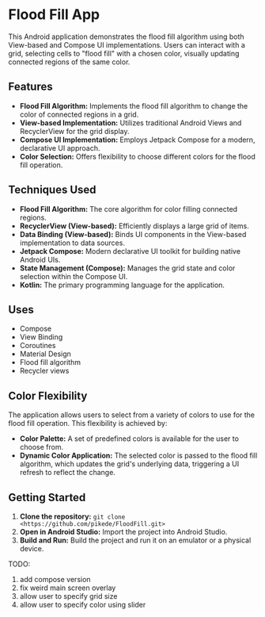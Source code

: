 # Flood Fill App

This Android application demonstrates the flood fill algorithm using both View-based and Compose UI implementations. Users can interact with a grid, selecting cells to "flood fill" with a chosen color, visually updating connected regions of the same color.

## Features

- **Flood Fill Algorithm:** Implements the flood fill algorithm to change the color of connected regions in a grid.
- **View-based Implementation:** Utilizes traditional Android Views and RecyclerView for the grid display.
- **Compose UI Implementation:**  Employs Jetpack Compose for a modern, declarative UI approach.
- **Color Selection:** Offers flexibility to choose different colors for the flood fill operation.

## Techniques Used

- **Flood Fill Algorithm:** The core algorithm for color filling connected regions.
- **RecyclerView (View-based):** Efficiently displays a large grid of items.
- **Data Binding (View-based):** Binds UI components in the View-based implementation to data sources.
- **Jetpack Compose:**  Modern declarative UI toolkit for building native Android UIs.
- **State Management (Compose):** Manages the grid state and color selection within the Compose UI.
- **Kotlin:** The primary programming language for the application.

## Uses
- Compose
- View Binding
- Coroutines
- Material Design
- Flood fill algorithm
- Recycler views

## Color Flexibility

The application allows users to select from a variety of colors to use for the flood fill operation. This flexibility is achieved by:

- **Color Palette:**  A set of predefined colors is available for the user to choose from.
- **Dynamic Color Application:** The selected color is passed to the flood fill algorithm, which updates the grid's underlying data, triggering a UI refresh to reflect the change.

## Getting Started

1. **Clone the repository:**  `git clone <https://github.com/pikede/FloodFill.git>`
2. **Open in Android Studio:** Import the project into Android Studio.
3. **Build and Run:** Build the project and run it on an emulator or a physical device.

TODO:
1. add compose version
2. fix weird main screen overlay
3. allow user to specify grid size
4. allow user to specify color using slider